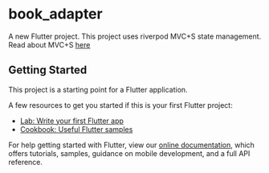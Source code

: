 # book_adapter

A new Flutter project. This project uses riverpod MVC+S state management.
Read about MVC+S [here](https://blog.gskinner.com/archives/2020/09/flutter-state-management-with-mvcs.html)

## Getting Started

This project is a starting point for a Flutter application.

A few resources to get you started if this is your first Flutter project:

- [Lab: Write your first Flutter app](https://flutter.dev/docs/get-started/codelab)
- [Cookbook: Useful Flutter samples](https://flutter.dev/docs/cookbook)

For help getting started with Flutter, view our
[online documentation](https://flutter.dev/docs), which offers tutorials,
samples, guidance on mobile development, and a full API reference.
